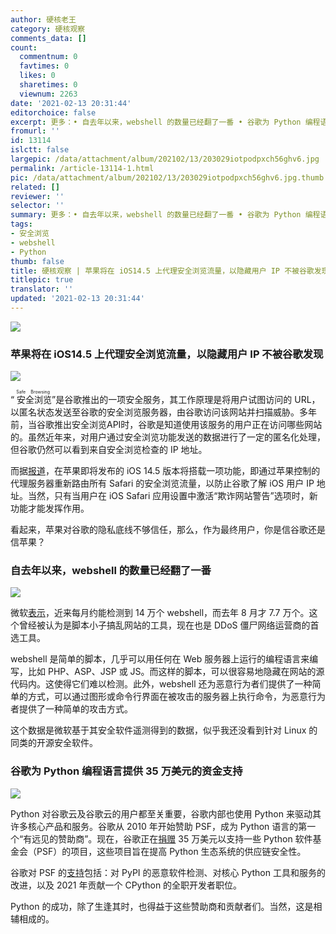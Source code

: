```yaml
---
author: 硬核老王
category: 硬核观察
comments_data: []
count:
  commentnum: 0
  favtimes: 0
  likes: 0
  sharetimes: 0
  viewnum: 2263
date: '2021-02-13 20:31:44'
editorchoice: false
excerpt: 更多：• 自去年以来，webshell 的数量已经翻了一番 • 谷歌为 Python 编程语言提供 35 万美元的资金支持
fromurl: ''
id: 13114
islctt: false
largepic: /data/attachment/album/202102/13/203029iotpodpxch56ghv6.jpg
permalink: /article-13114-1.html
pic: /data/attachment/album/202102/13/203029iotpodpxch56ghv6.jpg.thumb.jpg
related: []
reviewer: ''
selector: ''
summary: 更多：• 自去年以来，webshell 的数量已经翻了一番 • 谷歌为 Python 编程语言提供 35 万美元的资金支持
tags:
- 安全浏览
- webshell
- Python
thumb: false
title: 硬核观察 | 苹果将在 iOS14.5 上代理安全浏览流量，以隐藏用户 IP 不被谷歌发现
titlepic: true
translator: ''
updated: '2021-02-13 20:31:44'
---
```


![](/data/attachment/album/202102/13/203029iotpodpxch56ghv6.jpg)


### 苹果将在 iOS14.5 上代理安全浏览流量，以隐藏用户 IP 不被谷歌发现


![](/data/attachment/album/202102/13/203050velzv74z42ge0z4g.jpg)


“<ruby> 安全浏览 <rt>  Safe Browsing </rt></ruby>”是谷歌推出的一项安全服务，其工作原理是将用户试图访问的 URL，以匿名状态发送至谷歌的安全浏览服务器，由谷歌访问该网站并扫描威胁。多年前，当谷歌推出安全浏览API时，谷歌是知道使用该服务的用户正在访问哪些网站的。虽然近年来，对用户通过安全浏览功能发送的数据进行了一定的匿名化处理，但谷歌仍然可以看到来自安全浏览检查的 IP 地址。


而据[报道](https://www.zdnet.com/article/apple-will-proxy-safe-browsing-traffic-on-ios-14-5-to-hide-user-ips-from-google/)，在苹果即将发布的 iOS 14.5 版本将搭载一项功能，即通过苹果控制的代理服务器重新路由所有 Safari 的安全浏览流量，以防止谷歌了解 iOS 用户 IP 地址。当然，只有当用户在 iOS Safari 应用设置中激活“欺诈网站警告”选项时，新功能才能发挥作用。


看起来，苹果对谷歌的隐私底线不够信任，那么，作为最终用户，你是信谷歌还是信苹果？


### 自去年以来，webshell 的数量已经翻了一番


![](/data/attachment/album/202102/13/203112k0hhgzpid9ix6069.jpg)


微软[表示](https://www.microsoft.com/security/blog/2021/02/11/web-shell-attacks-continue-to-rise/)，近来每月约能检测到 14 万个 webshell，而去年 8 月才 7.7 万个。这个曾经被认为是脚本小子搞乱网站的工具，现在也是 DDoS 僵尸网络运营商的首选工具。


webshell 是简单的脚本，几乎可以用任何在 Web 服务器上运行的编程语言来编写，比如 PHP、ASP、JSP 或 JS。而这样的脚本，可以很容易地隐藏在网站的源代码内。这使得它们难以检测。此外，webshell 还为恶意行为者们提供了一种简单的方式，可以通过图形或命令行界面在被攻击的服务器上执行命令，为恶意行为者提供了一种简单的攻击方式。


这个数据是微软基于其安全软件遥测得到的数据，似乎我还没看到针对 Linux 的同类的开源安全软件。


### 谷歌为 Python 编程语言提供 35 万美元的资金支持


![](/data/attachment/album/202102/13/203121ktkty9knc99x9tdj.jpg)


Python 对谷歌云及谷歌云的用户都至关重要，谷歌内部也使用 Python 来驱动其许多核心产品和服务。谷歌从 2010 年开始赞助 PSF，成为 Python 语言的第一个“有远见的赞助商”。现在，谷歌正在[捐赠](https://pyfound.blogspot.com/2021/02/welcoming-google-as-visionary-sponsor.html) 35 万美元以支持一些 Python 软件基金会（PSF）的项目，这些项目旨在提高 Python 生态系统的供应链安全性。


谷歌对 PSF 的[支持](https://cloud.google.com/blog/products/open-source/supporting-the-python-ecosystem)包括：对 PyPI 的恶意软件检测、对核心 Python 工具和服务的改进，以及 2021 年贡献一个 CPython 的全职开发者职位。


Python 的成功，除了生逢其时，也得益于这些赞助商和贡献者们。当然，这是相辅相成的。